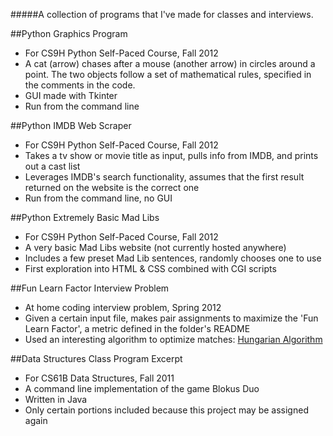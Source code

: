 #####A collection of programs that I've made for classes and interviews.

##Python Graphics Program

* For CS9H Python Self-Paced Course, Fall 2012
* A cat (arrow) chases after a mouse (another arrow) in circles around a point. The two objects follow a set of mathematical rules, specified in the comments in the code.
* GUI made with Tkinter
* Run from the command line

##Python IMDB Web Scraper
* For CS9H Python Self-Paced Course, Fall 2012
* Takes a tv show or movie title as input, pulls info from IMDB, and prints out a cast list
* Leverages IMDB's search functionality, assumes that the first result returned on the website is the correct one
* Run from the command line, no GUI

##Python Extremely Basic Mad Libs
* For CS9H Python Self-Paced Course, Fall 2012
* A very basic Mad Libs website (not currently hosted anywhere)
* Includes a few preset Mad Lib sentences, randomly chooses one to use
* First exploration into HTML & CSS combined with CGI scripts

##Fun Learn Factor Interview Problem
* At home coding interview problem, Spring 2012
* Given a certain input file, makes pair assignments to maximize the 'Fun Learn Factor', a metric defined in the folder's README
* Used an interesting algorithm to optimize matches: [Hungarian Algorithm](http://en.wikipedia.org/wiki/Hungarian_algorithm)

##Data Structures Class Program Excerpt
* For CS61B Data Structures, Fall 2011
* A command line implementation of the game Blokus Duo
* Written in Java
* Only certain portions included because this project may be assigned again